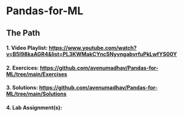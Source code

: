 # Pandas-for-ML
## The Path
#### 1. Video Playlist: https://www.youtube.com/watch?v=B5I98kaAGR4&list=PL3KWMakCYncSNyvngabvrfuPkLwfYS00Y
#### 2. Exercices: https://github.com/avenumadhav/Pandas-for-ML/tree/main/Exercises
#### 3. Solutions: https://github.com/avenumadhav/Pandas-for-ML/tree/main/Solutions
#### 4. Lab Assignment(s): 

